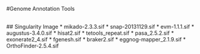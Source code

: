 #Genome Annotation Tools

<br>
## Singularity Image
* mikado-2.3.3.sif
* snap-20131129.sif
* evm-1.1.1.sif
* augustus-3.4.0.sif
* hisat2.sif
* tetools_repeat.sif
* pasa_2.5.2.sif
* exonerate2_4.sif
* fgenesh.sif
* braker2.sif
* eggnog-mapper_2.1.9.sif
* OrthoFinder-2.5.4.sif
<br><br>
